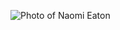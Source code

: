 ![Photo of Naomi Eaton](https://avatars1.githubusercontent.com/u/7141676?s=400&u=b6b21486dade0858a6c8c140b4738b07553d50e6&v=4/300/300)
